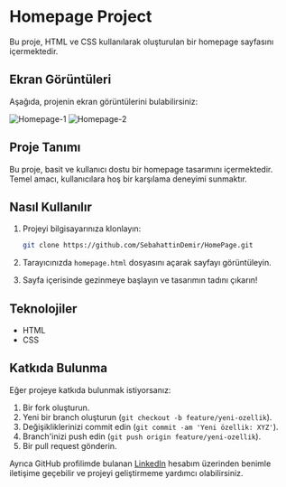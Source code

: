 # Homepage Project

Bu proje, HTML ve CSS kullanılarak oluşturulan bir homepage sayfasını içermektedir.

## Ekran Görüntüleri

Aşağıda, projenin ekran görüntülerini bulabilirsiniz:

![Homepage-1](https://github.com/SebahattinDemir/HomePage-Practice/assets/117476300/e42f85fb-f180-4cc9-acb1-de4786ae55cf)
![Homepage-2](https://github.com/SebahattinDemir/HomePage-Practice/assets/117476300/d93c0d15-6533-4aa6-a13f-0b1d577fe0c7)

## Proje Tanımı

Bu proje, basit ve kullanıcı dostu bir homepage tasarımını içermektedir. Temel amacı, kullanıcılara hoş bir karşılama deneyimi sunmaktır.

## Nasıl Kullanılır

1. Projeyi bilgisayarınıza klonlayın:

    ```bash
    git clone https://github.com/SebahattinDemir/HomePage.git
    ```

2. Tarayıcınızda `homepage.html` dosyasını açarak sayfayı görüntüleyin.

3. Sayfa içerisinde gezinmeye başlayın ve tasarımın tadını çıkarın!

## Teknolojiler

- HTML
- CSS

## Katkıda Bulunma

Eğer projeye katkıda bulunmak istiyorsanız:

1. Bir fork oluşturun.
2. Yeni bir branch oluşturun (`git checkout -b feature/yeni-ozellik`).
3. Değişikliklerinizi commit edin (`git commit -am 'Yeni özellik: XYZ'`).
4. Branch'inizi push edin (`git push origin feature/yeni-ozellik`).
5. Bir pull request gönderin.
   
Ayrıca GitHub profilimde bulanan [LinkedIn](https://www.linkedin.com/in/sebahattindemir) hesabım üzerinden benimle iletişime geçebilir ve projeyi geliştirmeme yardımcı olabilirsiniz.
